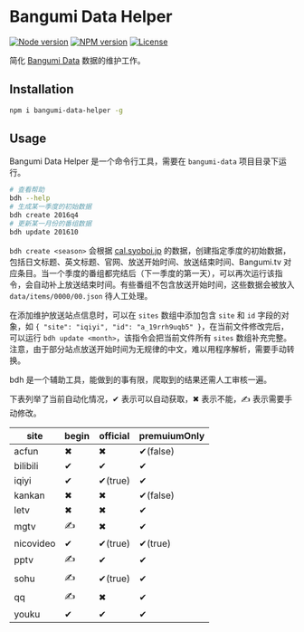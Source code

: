 # Bangumi Data Helper

[![Node version](https://img.shields.io/badge/node-%3E%3D%208.0.0-blue.svg)](https://nodejs.org)
[![NPM version](https://img.shields.io/npm/v/bangumi-data-helper.svg)](https://www.npmjs.com/package/bangumi-data-helper)
[![License](https://img.shields.io/npm/l/bangumi-data-helper.svg)](https://github.com/bangumi-data/helper/blob/master/LICENSE)

简化 [Bangumi Data](https://github.com/bangumi-data/bangumi-data) 数据的维护工作。

## Installation

```bash
npm i bangumi-data-helper -g
```

## Usage

Bangumi Data Helper 是一个命令行工具，需要在 `bangumi-data` 项目目录下运行。

```bash
# 查看帮助
bdh --help
# 生成某一季度的初始数据
bdh create 2016q4
# 更新某一月份的番组数据
bdh update 201610
```

`bdh create <season>` 会根据 [cal.syoboi.jp](http://cal.syoboi.jp/) 的数据，创建指定季度的初始数据，包括日文标题、英文标题、官网、放送开始时间、放送结束时间、Bangumi.tv 对应条目。当一个季度的番组都完结后（下一季度的第一天），可以再次运行该指令，会自动补上放送结束时间。有些番组不包含放送开始时间，这些数据会被放入 `data/items/0000/00.json` 待人工处理。

在添加维护放送站点信息时，可以在 `sites` 数组中添加包含 `site` 和 `id` 字段的对象，如 `{ "site": "iqiyi", "id": "a_19rrh9uqb5" }`，在当前文件修改完后，可以运行 `bdh update <month>`，该指令会把当前文件所有 `sites` 数组补充完整。注意，由于部分站点放送开始时间为无规律的中文，难以用程序解析，需要手动转换。

bdh 是一个辅助工具，能做到的事有限，爬取到的结果还需人工审核一遍。

下表列举了当前自动化情况，✔ 表示可以自动获取，✖ 表示不能，✍ 表示需要手动修改。

| site      | begin | official | premuiumOnly |
| --------- | ----- | -------- | ------------ |
| acfun     | ✖     | ✖       | ✔(false)    |
| bilibili  | ✔     | ✔       | ✔           |
| iqiyi     | ✔     | ✔(true) | ✔           |
| kankan    | ✖     | ✖       | ✔(false)    |
| letv      | ✖     | ✖       | ✔           |
| mgtv      | ✍     | ✖       | ✔           |
| nicovideo | ✔     | ✔(true) | ✔(true)     |
| pptv      | ✍     | ✔       | ✔           |
| sohu      | ✍     | ✔(true) | ✔           |
| qq        | ✍     | ✖       | ✔           |
| youku     | ✔     | ✔       | ✔           |
